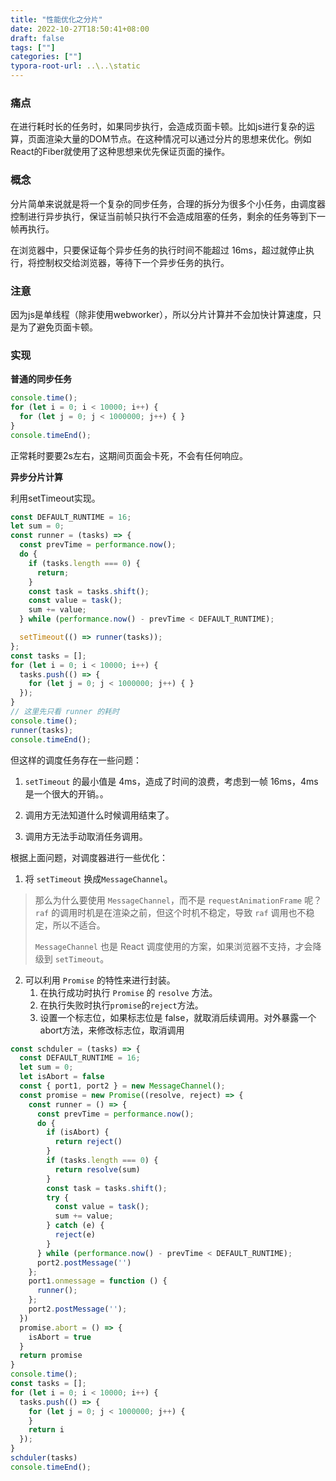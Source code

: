 ```yaml
---
title: "性能优化之分片"
date: 2022-10-27T18:50:41+08:00
draft: false
tags: [""]
categories: [""]
typora-root-url: ..\..\static
---
```


### 痛点

在进行耗时长的任务时，如果同步执行，会造成页面卡顿。比如js进行复杂的运算，页面渲染大量的DOM节点。在这种情况可以通过分片的思想来优化。例如React的Fiber就使用了这种思想来优先保证页面的操作。

### 概念

分片简单来说就是将一个复杂的同步任务，合理的拆分为很多个小任务，由调度器控制进行异步执行，保证当前帧只执行不会造成阻塞的任务，剩余的任务等到下一帧再执行。

在浏览器中，只要保证每个异步任务的执行时间不能超过 16ms，超过就停止执行，将控制权交给浏览器，等待下一个异步任务的执行。

### 注意

因为js是单线程（除非使用webworker），所以分片计算并不会加快计算速度，只是为了避免页面卡顿。

### 实现

**普通的同步任务**

```javascript
console.time();
for (let i = 0; i < 10000; i++) {
  for (let j = 0; j < 1000000; j++) { }
}
console.timeEnd();
```

正常耗时要要2s左右，这期间页面会卡死，不会有任何响应。

**异步分片计算**

利用setTimeout实现。

```javascript
const DEFAULT_RUNTIME = 16;
let sum = 0;
const runner = (tasks) => {
  const prevTime = performance.now();
  do {
    if (tasks.length === 0) {
      return;
    }
    const task = tasks.shift();
    const value = task();
    sum += value;
  } while (performance.now() - prevTime < DEFAULT_RUNTIME);

  setTimeout(() => runner(tasks));
};
const tasks = [];
for (let i = 0; i < 10000; i++) {
  tasks.push(() => {
    for (let j = 0; j < 1000000; j++) { }
  });
}
// 这里先只看 runner 的耗时
console.time();
runner(tasks);
console.timeEnd();
```

但这样的调度任务存在一些问题：

1. `setTimeout` 的最小值是 4ms，造成了时间的浪费，考虑到一帧 16ms，4ms 是一个很大的开销。。

2. 调用方无法知道什么时候调用结束了。

3. 调用方无法手动取消任务调用。

   

根据上面问题，对调度器进行一些优化：

1. 将 `setTimeout` 换成`MessageChannel`。

>  那么为什么要使用 `MessageChannel`，而不是 `requestAnimationFrame` 呢？`raf` 的调用时机是在渲染之前，但这个时机不稳定，导致 `raf` 调用也不稳定，所以不适合。
>
>  `MessageChannel` 也是 React 调度使用的方案，如果浏览器不支持，才会降级到 `setTimeout`。

2. 可以利用 `Promise` 的特性来进行封装。
   1. 在执行成功时执行 `Promise` 的 `resolve` 方法。
   2. 在执行失败时执行`promise`的`reject`方法。
   3. 设置一个标志位，如果标志位是 false，就取消后续调用。对外暴露一个abort方法，来修改标志位，取消调用

```javascript
const schduler = (tasks) => {
  const DEFAULT_RUNTIME = 16;
  let sum = 0;
  let isAbort = false
  const { port1, port2 } = new MessageChannel();
  const promise = new Promise((resolve, reject) => {
    const runner = () => {
      const prevTime = performance.now();
      do {
        if (isAbort) {
          return reject()
        }
        if (tasks.length === 0) {
          return resolve(sum)
        }
        const task = tasks.shift();
        try {
          const value = task();
          sum += value;
        } catch (e) {
          reject(e)
        }
      } while (performance.now() - prevTime < DEFAULT_RUNTIME);
      port2.postMessage('')
    };
    port1.onmessage = function () {
      runner();
    };
    port2.postMessage('');
  })
  promise.abort = () => {
    isAbort = true
  }
  return promise
}
console.time();
const tasks = [];
for (let i = 0; i < 10000; i++) {
  tasks.push(() => {
    for (let j = 0; j < 1000000; j++) {
    }
    return i
  });
}
schduler(tasks)
console.timeEnd();
```

